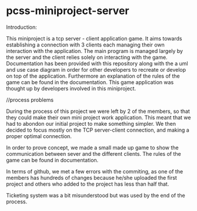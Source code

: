 # pcss-miniproject-server
Introduction: 

This miniproject is a tcp server - client application game. It aims towards establishing a connection with 3 clients each managing their own interaction with the application. The main program is managed largely by the server and the client relies solely on interacting with the game. Documentation has been provided with this repository along with the a uml and use case diagram in order for other developers to recreate or develop on top of the application. Furthermore an explanation of the rules of the game can be found in the documentation. This game application was thought up by developers involved in this miniproject.


//process problems

During the process of this project we were left by 2 of the members, so that they could make their own mini project work application. This meant that we had to abondon our initial project to make something simpler. We then decided to focus mostly on the TCP server-client connection, and making a proper optimal connection. 

In order to prove concept, we made a small made up game to show the communication between sever and the different clients. The rules of the game can be found in documentation. 

In terms of github, we met a few errors with the commiting, as one of the members has hundreds of changes because he/she uploaded the first project and others who added to the project has less than half that. 

Ticketing system was a bit misunderstood but was used by the end of the process. 
